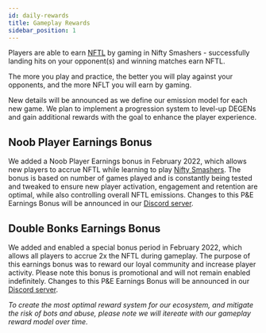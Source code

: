 ```yaml
---
id: daily-rewards
title: Gameplay Rewards
sidebar_position: 1
---
```


Players are able to earn [NFTL](https://niftyleague.com/docs/overview/nftl/overview) by gaming in Nifty Smashers - successfully landing hits on your opponent(s) and winning matches earn NFTL.

The more you play and practice, the better you will play against your opponents, and the more NFLT you will earn by gaming.

New details will be announced as we define our emission model for each new game. We plan to implement a progression system to level-up DEGENs and gain additional rewards with the goal to enhance the player experience.

## Noob Player Earnings Bonus

We added a Noob Player Earnings bonus in February 2022, which allows new players to accrue NFTL while learning to play [Nifty Smashers](https://niftyleague.com/docs/overview/games/nifty-smashers). The bonus is based on number of games played and is constantly being tested and tweaked to ensure new player activation, engagement and retention are optimal, while also controlling overall NFTL emissions. Changes to this P&E Earnings Bonus will be announced in our [Discord server](https://discord.gg/niftyleague).

## Double Bonks Earnings Bonus

We added and enabled a special bonus period in February 2022, which allows all players to accrue 2x the NFTL during gameplay. The purpose of this earnings bonus was to reward our loyal community and increase player activity. Please note this bonus is promotional and will not remain enabled indefinitely. Changes to this P&E Earnings Bonus will be announced in our [Discord server](https://discord.gg/niftyleague).

_To create the most optimal reward system for our ecosystem, and mitigate the risk of bots and abuse, please note we will itereate with our gameplay reward model over time._
